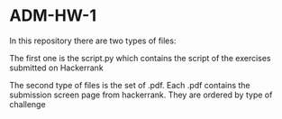 # ADM-HW-1


In this repository there are two types of files:

The first one is the script.py which contains the script of the exercises submitted on Hackerrank

The second type of files is the set of .pdf. Each .pdf contains the submission screen page from hackerrank. They are ordered by type of challenge
